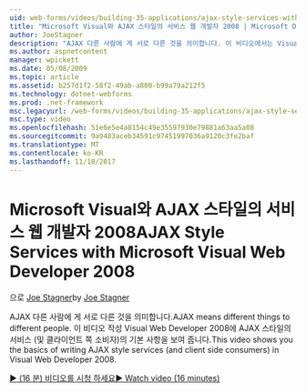 ```yaml
---
uid: web-forms/videos/building-35-applications/ajax-style-services-with-microsoft-visual-web-developer-2008
title: "Microsoft Visual와 AJAX 스타일의 서비스 웹 개발자 2008 | Microsoft Docs"
author: JoeStagner
description: "AJAX 다른 사람에 게 서로 다른 것을 의미합니다. 이 비디오에서는 Visual 웹 개발에서 AJAX 스타일의 서비스 (및 클라이언트 쪽 소비자)를 작성 하는 기본적인 보여줍니다."
ms.author: aspnetcontent
manager: wpickett
ms.date: 05/08/2009
ms.topic: article
ms.assetid: b257d1f2-58f2-49ab-a800-b99a79a212f5
ms.technology: dotnet-webforms
ms.prod: .net-framework
msc.legacyurl: /web-forms/videos/building-35-applications/ajax-style-services-with-microsoft-visual-web-developer-2008
msc.type: video
ms.openlocfilehash: 51e6e5e4a8154c49e35597930e79881a63aa5a08
ms.sourcegitcommit: 9a9483aceb34591c97451997036a9120c3fe2baf
ms.translationtype: MT
ms.contentlocale: ko-KR
ms.lasthandoff: 11/10/2017
---
```

<a name="ajax-style-services-with-microsoft-visual-web-developer-2008"></a><span data-ttu-id="ce464-104">Microsoft Visual와 AJAX 스타일의 서비스 웹 개발자 2008</span><span class="sxs-lookup"><span data-stu-id="ce464-104">AJAX Style Services with Microsoft Visual Web Developer 2008</span></span>
====================
<span data-ttu-id="ce464-105">으로 [Joe Stagner](https://github.com/JoeStagner)</span><span class="sxs-lookup"><span data-stu-id="ce464-105">by [Joe Stagner](https://github.com/JoeStagner)</span></span>

<span data-ttu-id="ce464-106">AJAX 다른 사람에 게 서로 다른 것을 의미합니다.</span><span class="sxs-lookup"><span data-stu-id="ce464-106">AJAX means different things to different people.</span></span> <span data-ttu-id="ce464-107">이 비디오 작성 Visual Web Developer 2008에 AJAX 스타일의 서비스 (및 클라이언트 쪽 소비자)의 기본 사항을 보여 줍니다.</span><span class="sxs-lookup"><span data-stu-id="ce464-107">This video shows you the basics of writing AJAX style services (and client side consumers) in Visual Web Developer 2008.</span></span>

[<span data-ttu-id="ce464-108">&#9654; (16 분) 비디오를 시청 하세요</span><span class="sxs-lookup"><span data-stu-id="ce464-108">&#9654; Watch video (16 minutes)</span></span>](https://channel9.msdn.com/Blogs/ASP-NET-Site-Videos/ajax-style-services-with-microsoft-visual-web-developer-2008)
